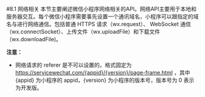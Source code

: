 #8.1 网络相关
本节主要阐述微信小程序网络相关的API。网络API主要用于本地和服务器交互。每个微信小程序需要事先设置一个通讯域名，小程序可以跟指定的域名与进行网络通信。包括普通 HTTPS 请求（wx.request）、 WebSocket 通信（wx.connectSocket）、上传文件（wx.uploadFile）和下载文件（wx.downloadFile)。


**注意：**
* 网络请求的 referer 是不可以设置的，格式固定为 https://servicewechat.com/{appid}/{version}/page-frame.html ，其中 {appid} 为小程序的 appid，{version} 为小程序的版本号，版本号为 0 表示为开发版。




